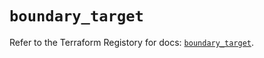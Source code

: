 # `boundary_target`

Refer to the Terraform Registory for docs: [`boundary_target`](https://registry.terraform.io/providers/hashicorp/boundary/1.1.6/docs/resources/target).
